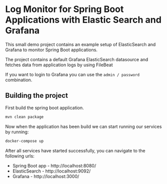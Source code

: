# Log Monitor for Spring Boot Applications with Elastic Search and Grafana

This small demo project contains an example setup of ElasticSearch and Grafana to monitor Spring Boot applications.

The project contains a default Grafana ElasticSearch datasource and fetches data from application logs by using FileBeat

If you want to login to Grafana you can use the `admin / password` combination.


## Building the project

First build the spring boot application.

```bash
mvn clean package
```

Now when the application has been build we can start running our services by running:

```bash
docker-compose up
```

After all services have started successfully, you can navigate to the following urls:

- Spring Boot app - http://localhost:8080/
- ElasticSearch   - http://localhost:9092/
- Grafana         - http://localhost:3000/           